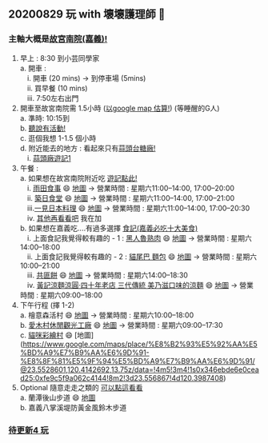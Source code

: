 ## 20200829 玩 with 壞壞護理師 👋

### 主軸大概是[故宮南院(嘉義)!](https://south.npm.gov.tw/)
1. 早上 : 8:30 到小芸同學家<br>
    a. 開車 : <br>
                &emsp;i. 開車 (20 mins) -> 到停車場 (5mins)<br>
			  &emsp;ii. 買早餐 (10 mins)<br>
			  &emsp;iii. 7:50左右出門<br>
2. 開車至故宮南院需 1.5小時 ([以google map 估算!](https://www.google.com/maps/place/%E6%95%85%E5%AE%AE%E5%8D%97%E9%99%A2%E9%81%8A%E5%AE%A2%E4%B8%AD%E5%BF%83/@23.3500646,120.3356442,11.25z/data=!4m22!1m16!4m15!1m6!1m2!1s0x346e0527a28b0623:0x6972179ccd907072!2zODA36auY6ZuE5biC5LiJ5rCR5Y2A5aSn6IiI6KGXNDXomZ8!2m2!1d120.3296842!2d22.6544091!1m6!1m2!1s0x346e9bd42bdda57b:0x69196ae48b15b8cb!2zNjEy5ZiJ576p57ij5aSq5L-d5biC5pWF5a6u5aSn6YGTODg46Jmf5ZyL56uL5pWF5a6u5Y2a54mp6Zmi5Y2X6YOo6Zmi5Y2A!2m2!1d120.2927165!2d23.4731294!3e0!3m4!1s0x346e9bd38bd6166f:0xc2f6d6f271acf481!8m2!3d23.4706557!4d120.2934507)) (等睡醒的G人)<br>
	a. 準時: 10:15到<br>
	b. [聽說有活動!](https://south.npm.gov.tw/ExhibitionActivity.aspx?Date=2020-08-29)<br>
	c. 逛個我想 1-1.5 個小時<br>
	d. 附近能去的地方 : 看起來只有[蒜頭台糖廠!](https://www.google.com/maps/place/%E8%92%9C%E9%A0%AD%E7%B3%96%E5%BB%A0%E8%94%97%E5%9F%95%E6%96%87%E5%8C%96%E5%9C%92%E5%8D%80/@23.4778502,120.2951895,16.25z/data=!4m22!1m16!4m15!1m6!1m2!1s0x346e0527a28b0623:0x6972179ccd907072!2zODA36auY6ZuE5biC5LiJ5rCR5Y2A5aSn6IiI6KGXNDXomZ8!2m2!1d120.3296842!2d22.6544091!1m6!1m2!1s0x346e9bd42bdda57b:0x69196ae48b15b8cb!2zNjEy5ZiJ576p57ij5aSq5L-d5biC5pWF5a6u5aSn6YGTODg46Jmf5ZyL56uL5pWF5a6u5Y2a54mp6Zmi5Y2X6YOo6Zmi5Y2A!2m2!1d120.2927165!2d23.4731294!3e0!3m4!1s0x346e9933f97ed60d:0x510ce3e3f73a2118!8m2!3d23.4802444!4d120.2994695)<br>
		&emsp;i. [蒜頭廠遊記1](https://yukiblog.tw/read-14659.html)<br>
3. 午餐 : <br>
	a. 如果想在故宮南院附近吃 [遊記點此!](https://sunny230.pixnet.net/blog/post/449550170)<br>
		&emsp;i. [雨田食事](https://www.walkerland.com.tw/article/view/214629) 😄 [地圖](https://www.google.com/maps/place/%E9%9B%A8%E7%94%B0%E9%A3%9F%E4%BA%8B/@23.4582237,120.2978618,15z/data=!4m5!3m4!1s0x0:0x17af555ad90b81a9!8m2!3d23.4582237!4d120.2978618) -> 營業時間 : 星期六11:00–14:00, 17:00–20:00<br>
		&emsp;ii. [築日食堂](https://luckyday296.pixnet.net/blog/post/403912352-%E5%98%89%E7%BE%A9~%E5%A4%AA%E4%BF%9D-%E7%AF%89%E6%97%A5%E9%A3%9F%E5%A0%82-%E9%AB%98cp%E5%80%BC%E7%BE%8E%E5%91%B3%E6%97%A5%E5%BC%8F%E5%AE%9A%E9%A3%9F-%E5%98%89%E7%BE%A9) 😄 [地圖](https://www.google.com/maps/place/%E7%AF%89%E6%97%A5%E9%A3%9F%E5%A0%82/@23.4588217,120.2961803,15z/data=!4m5!3m4!1s0x0:0x2575b95bca4c82e4!8m2!3d23.4588217!4d120.2961803) -> 營業時間 : 星期六11:00–14:00, 17:00–21:00<br>
		&emsp;iii.[一見日本料理](https://suhajai0630.pixnet.net/blog/post/419186617) 😄 [地圖](https://www.google.com/maps/place/%E4%B8%80%E8%A6%8B%E6%97%A5%E6%9C%AC%E6%96%99%E7%90%86/@23.4629553,120.298369,15z/data=!4m12!1m6!3m5!1s0x0:0x2575b95bca4c82e4!2z56-J5pel6aOf5aCC!8m2!3d23.4588217!4d120.2961803!3m4!1s0x346e9a34d5fd8831:0x171736b1d2802eb9!8m2!3d23.4565095!4d120.2978897) -> 營業時間 : 星期六11:00–14:00, 17:00–20:30<br>
		&emsp;iv. [其他再看看吧](https://sunny230.pixnet.net/blog/post/449550170) 我在加<br>
	b. 如果想在嘉義吃....有過多選擇 [食記(嘉義必吃十大美食)](https://www.niniyeh.com/2020/06/local-cuisine-featured-in-chiayi.html?m=1)<br>
		&emsp;i. 上面食記我覺得較有趣的 - 1 : [黑人魯熟肉](https://www.niniyeh.com/2020/05/hei-ren-lu-shou-rou-east-district-chiayi.html) 😄 [地圖](https://www.google.com/maps/place/%E5%98%89%E7%BE%A9+%E9%BB%91%E4%BA%BA%E6%BB%B7%E7%86%9F%E8%82%89/@23.4759872,120.4544339,16z/data=!4m5!3m4!1s0x0:0xd3e19a253deab3ff!8m2!3d23.4760856!4d120.4560432) -> 營業時間 : 星期六14:00–18:00<br>
		&emsp;ii. 上面食記我覺得較有趣的 - 2 : [貓尾巴 麵包](https://lealea0614.pixnet.net/blog/post/352303963-%E3%80%90%E9%A3%9F%E8%A8%98%E3%80%91%E3%80%90%E5%98%89%E7%BE%A9-%E6%9D%B1%E5%8D%80%E3%80%91%E8%B2%93%E5%B0%BE%E5%B7%B4%E9%BA%B5%E5%8C%85%E5%BA%97%E3%80%82%E4%BA%BA%E6%B0%A3) 😄 [地圖](https://www.google.com/search?q=%E8%B2%93%E5%B0%BE%E5%B7%B4&oq=%E8%B2%93%E5%B0%BE%E5%B7%B4&aqs=chrome..69i57.1832j0j1&sourceid=chrome&ie=UTF-8&npsic=0&rflfq=1&rlha=0&rllag=23064834,120395453,46279&tbm=lcl&rldimm=11283850247032744433&lqi=CgnospPlsL7lt7RaGAoK6LKTIOWwvuW3tCIK6LKTIOWwvuW3tA&phdesc=6jWbH8swIbw&ved=2ahUKEwjd2NGpg77rAhVP05QKHZRJDoIQvS4wAHoECAwQKQ&rldoc=1&tbs=lrf:!1m4!1u3!2m2!3m1!1e1!1m4!1u2!2m2!2m1!1e1!2m1!1e2!2m1!1e3!3sIAE,lf:1,lf_ui:9&rlst=f#rlfi=hd:;si:11283850247032744433;mv:[[23.478033569560818,120.46446338141541],[23.475056746414005,120.45847669089417],null,[23.47654516638412,120.4614700361548],18]) -> 營業時間 : 星期六10:00–21:00<br>
		&emsp;iii. [共匪餅](https://ctrls54600.pixnet.net/blog/post/203544059) 😄 [地圖](https://www.google.com/search?q=%E5%85%B1%E5%8C%AA%E9%A4%85&oq=%E5%85%B1%E5%8C%AA%E9%A4%85&aqs=chrome..69i57.2373j0j1&sourceid=chrome&ie=UTF-8&npsic=0&rflfq=1&rlha=0&rllag=24189245,120856982,89541&tbm=lcl&rldimm=1083933444860356489&lqi=CgnlhbHljKrppIVaGAoK5YWx5YyqIOmkhSIK5YWx5YyqIOmkhQ&phdesc=Era6gDbNz3I&ved=2ahUKEwje9M6QhL7rAhWyF6YKHTnDABIQvS4wAHoECA0QKQ&rldoc=1&tbs=lrf:!1m4!1u3!2m2!3m1!1e1!1m4!1u2!2m2!2m1!1e1!2m1!1e2!2m1!1e3!3sIAE,lf:1,lf_ui:9&rlst=f#rlfi=hd:;si:1083933444860356489,l,CgnlhbHljKrppIVaGAoK5YWx5YyqIOmkhSIK5YWx5YyqIOmkhQ,y,Era6gDbNz3I;mv:[[24.990287499999997,121.31267439999999],[23.388202699999997,120.401291]];tbs:lrf:!1m4!1u3!2m2!3m1!1e1!1m4!1u2!2m2!2m1!1e1!2m1!1e2!2m1!1e3!3sIAE,lf:1,lf_ui:9) -> 營業時間 : 星期六14:00–18:30<br>
		&emsp;iv. [黃記涼麵涼圓‧四十年老店 三代傳統 美乃滋口味的涼麵](https://ctrls54600.pixnet.net/blog/post/56563771) 😄 [地圖](https://www.google.com/maps/place/%E9%BB%83%E8%A8%98%E6%B6%BC%E9%BA%B5%E6%B6%BC%E5%9C%93/@23.4746512,120.4503203,17z/data=!4m5!3m4!1s0x346e943177f958f5:0xb5916c32b4202986!8m2!3d23.4746512!4d120.451868) -> 營業時間 : 星期六09:00–18:00<br>
4. 下午行程 (擇 1-2)<br>
	a. 檜意森活村  😄 [地圖](https://www.google.com/maps/place/%E6%AA%9C%E6%84%8F%E6%A3%AE%E6%B4%BB%E6%9D%91+Hinoki+Village/@23.5021244,120.4424064,13.25z/data=!4m5!3m4!1s0x0:0x91aebdd5300b0a8a!8m2!3d23.485654!4d120.4545414) -> 營業時間 : 星期六10:00–18:00<br>
	b. [愛木村休閒觀光工廠](https://iwoodvillage.com/)  😄 [地圖](https://www.google.com/maps/place/%E6%84%9B%E6%9C%A8%E6%9D%91%E4%BC%91%E9%96%92%E8%A7%80%E5%85%89%E5%B7%A5%E5%BB%A0/@23.5021244,120.4424064,13.25z/data=!4m5!3m4!1s0x346e95d91cf08fd9:0x5332984ab9f13b77!8m2!3d23.5019777!4d120.4384804) -> 營業時間 : 星期六09:00–17:30<br>
        c. [貓咪彩繪村](https://haohui2017.com/lifestyle/307/)   😄 [地圖] (https://www.google.com/maps/place/%E8%B2%93%E5%92%AA%E5%BD%A9%E7%B9%AA%E6%9D%91-%E8%8F%81%E5%9F%94%E5%BD%A9%E7%B9%AA%E6%9D%91/@23.5528601,120.4142692,13.75z/data=!4m5!3m4!1s0x346ebde6e0cead25:0xfe9c5f9a062c4144!8m2!3d23.556867!4d120.3987408)
5. Optional 隨意走走之類的 [可以點這看看](https://www.google.com/travel/things-to-do/see-all?g2lb=2502548%2C4258168%2C4270442%2C4306835%2C4317915%2C4322823%2C4328159%2C4371335%2C4372336%2C4401769%2C4403882%2C4419364%2C4424916%2C4425793%2C4431132%2C4270859%2C4284970%2C4291517%2C4412693&hl=zh-TW&gl=tw&un=1&dest_mid=%2Fm%2F035vmh&dest_state_type=sattd&dest_src=ts&sa=X#ttdm=23.466038_120.476155_14&ttdmf=%252Fg%252F11bwd_vbxr)<br>
	a. 蘭潭後山步道  😄 [地圖](https://www.google.com/maps/place/%E5%85%AB%E6%8E%8C%E6%BA%AA%E7%95%94%E9%BB%83%E9%87%91%E9%A2%A8%E9%88%B4%E8%8A%B1/@23.4602364,120.4585309,15z/data=!4m12!1m6!3m5!1s0x0:0x610d4cc302a20e11!2z5ZiJ576p5YWr5o6M5rqq5aCk6Ziy6buD6YeR6aKo6Yi05pyo5q2l6YGT!8m2!3d23.4602364!4d120.4585309!3m4!1s0x346e945d4c58cc59:0xfdcd2ac18e233bc9!8m2!3d23.4606407!4d120.470514?hl=zh-TW)<br>
	b. 嘉義八掌溪堤防黃金風鈴木步道 <br>

	



### [待更新4 玩](https://www.alberthsieh.com/27675/mutrail-alishan)

	
	
	
<!--
**e24993130/e24993130** is a ✨ _special_ ✨ repository because its `README.md` (this file) appears on your GitHub profile.

Here are some ideas to get you started:

- 🔭 I’m currently working on ...
- 🌱 I’m currently learning ...
- 👯 I’m looking to collaborate on ...
- 🤔 I’m looking for help with ...
- 💬 Ask me about ...
- 📫 How to reach me: ...
- 😄 Pronouns: ...
- ⚡ Fun fact: ...
-->
